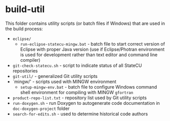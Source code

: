# build-util

This folder contains utility scripts (or batch files if Windows) that are used in the build process:

* `eclipse/`
	+ `run-eclipse-statecu-mingw.bat` - batch file to start correct version of Eclipse with proper Java version
	(use if Eclipse/Photran environment is used for development rather than text editor and command line compiler)
* `git-check-statecu.sh` - script to indicate status of all StateCU repositories
* `git-util/` - generalized Git utility scripts
* `mingw/' - scripts used with MINGW environment
	+ `setup-mingw-env.bat` - batch file to configure Windows command shell environment for compiling with MINGW `gfortran`
* `product-repo-list.txt` - repository list used by Git utility scripts
* `run-doxygen.sh` - run Doxygen to autogenerate code documentation in `doc-doxygen-project` folder
* `search-for-edits.sh` - used to determine historical code authors
